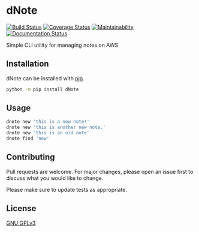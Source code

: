# dNote

[![Build Status](https://travis-ci.com/yetisir/dnote.svg?branch=master)](https://travis-ci.com/yetisir/dnote)
[![Coverage Status](https://coveralls.io/repos/github/yetisir/dnote/badge.svg?branch=master)](https://coveralls.io/github/yetisir/dnote?branch=master)
[![Maintainability](https://api.codeclimate.com/v1/badges/9188bb54d74247ab039e/maintainability)](https://codeclimate.com/github/yetisir/dnote/maintainability)
[![Documentation Status](https://readthedocs.org/projects/dnote/badge/?version=latest)](https://dnote.readthedocs.io/en/latest/?badge=latest)

Simple CLI utility for managing notes on AWS


## Installation

dNote can be installed with [pip](https://pip.pypa.io/en/stable/).

```bash
python -m pip install dNote
```

## Usage

```bash
dnote new 'this is a new note!'
dnote new 'this is another new note.'
dnote new 'this is an old note'
dnote find 'new'
```

## Contributing
Pull requests are welcome. For major changes, please open an issue first to discuss what you would like to change.

Please make sure to update tests as appropriate.

## License
[GNU GPLv3](https://choosealicense.com/licenses/gpl-3.0/)
